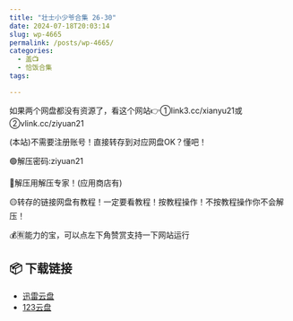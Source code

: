 ```yaml
---
title: "壮士小少爷合集 26-30"
date: 2024-07-18T20:03:14
slug: wp-4665
permalink: /posts/wp-4665/
categories:
  - 盖📺
  - 恰饭合集
tags:

---
```


如果两个网盘都没有资源了，看这个网站👉①link3.cc/xianyu21或②vlink.cc/ziyuan21

(本站)不需要注册账号！直接转存到对应网盘OK？懂吧！

🟢解压密码:ziyuan21

🔵解压用解压专家！(应用商店有)

🟡转存的链接网盘有教程！一定要看教程！按教程操作！不按教程操作你不会解压！

💰🈶能力的宝，可以点左下角赞赏支持一下网站运行

## 📦 下载链接
- [迅雷云盘](https://blziyuan21.com/pay-download/4665?key=4dd06d401b&down_id=0)
- [123云盘](https://blziyuan21.com/pay-download/4665?key=4dd06d401b&down_id=1)

